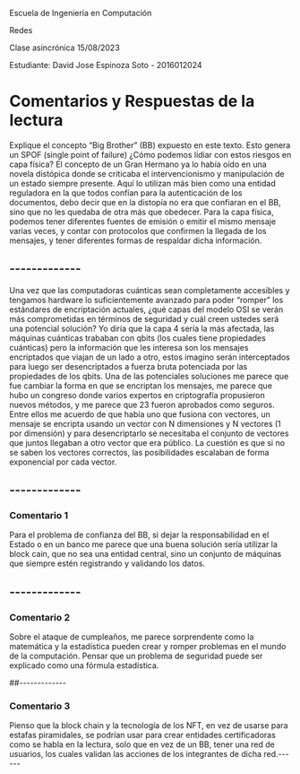 Escuela de Ingeniería en Computación

Redes

Clase asincrónica 15/08/2023

Estudiante: David Jose Espinoza Soto - 2016012024

# Comentarios y Respuestas de la lectura

Explique el concepto “Big Brother” (BB) expuesto en este texto. Esto genera un SPOF (single point of failure) ¿Cómo podemos lidiar con estos riesgos en capa física?
El concepto de un Gran Hermano ya lo había oído en una novela distópica donde se criticaba el intervencionismo y manipulación de un estado siempre presente. Aquí lo utilizan más bien como una entidad reguladora en la que todos confían para la autenticación de los documentos, debo decir que en la distopía no era que confiaran en el BB, sino que no les quedaba de otra más que obedecer.
Para la capa física, podemos tener diferentes fuentes de emisión o emitir el mismo mensaje varias veces, y contar con protocolos que confirmen la llegada de los mensajes, y tener diferentes formas de respaldar dicha información.
## \-------------
Una vez que las computadoras cuánticas sean completamente accesibles y tengamos hardware lo suficientemente avanzado para poder “romper” los estándares de encriptación actuales, ¿qué capas del modelo OSI se verán más comprometidas en términos de seguridad y cuál creen ustedes será una potencial solución?
Yo diría que la capa 4 sería la más afectada, las máquinas cuánticas trababan con qbits (los cuales tiene propiedades cuánticas) pero la información que les interesa son los mensajes encriptados que viajan de un lado a otro, estos imagino serán interceptados para luego ser desencriptados a fuerza bruta potenciada por las propiedades de los qbits.
Una de las potenciales soluciones me parece que fue cambiar la forma en que se encriptan los mensajes, me parece que hubo un congreso donde varios expertos en criptografía propusieron nuevos métodos, y me parece que 23 fueron aprobados como seguros. Entre ellos me acuerdo de que había uno que fusiona con vectores, un mensaje se encripta usando un vector con N dimensiones y N vectores (1 por dimensión) y para desencriptarlo se necesitaba el conjunto de vectores que juntos llegaban a otro vector que era público. La cuestión es que si no se saben los vectores correctos, las posibilidades escalaban de forma exponencial por cada vector.
## \-------------

### Comentario 1

Para el problema de confianza del BB, si dejar la responsabilidad en el Estado o en un banco me parece que una buena solución sería utilizar la block cain, que no sea una entidad central, sino un conjunto de máquinas que siempre estén registrando y validando los datos.
## \-------------

### Comentario 2

Sobre el ataque de cumpleaños, me parece sorprendente como la matemática y la estadística pueden crear y romper problemas en el mundo de la computación. Pensar que un problema de seguridad puede ser explicado como una fórmula estadística.

\##-------------

### Comentario 3
Pienso que la block chain y la tecnología de los NFT, en vez de usarse para estafas piramidales, se podrían usar para crear entidades certificadoras como se habla en la lectura, solo que en vez de un BB, tener una red de usuarios, los cuales validan las acciones de los integrantes de dicha red.------